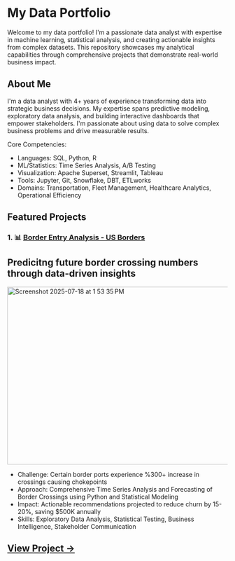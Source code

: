 # **My Data Portfolio**

Welcome to my data portfolio! I'm a passionate data analyst with expertise in machine learning, statistical analysis, and creating actionable insights from complex datasets. This repository showcases my analytical capabilities through comprehensive projects that demonstrate real-world business impact.


## **About Me**

I'm a data analyst with 4+ years of experience transforming data into strategic business decisions. My expertise spans predictive modeling, exploratory data analysis, and building interactive dashboards that empower stakeholders. I'm passionate about using data to solve complex business problems and drive measurable results.

Core Competencies:



* Languages: SQL, Python, R
* ML/Statistics: Time Series Analysis, A/B Testing
* Visualization: Apache Superset, Streamlit, Tableau
* Tools: Jupyter, Git, Snowflake, DBT, ETLworks
* Domains: Transportation, Fleet Management, Healthcare Analytics, Operational Efficiency


## **Featured Projects**
### **1. 📊 [Border Entry Analysis - US Borders](https://github.com/dawnxchoo/portfolio/blob/main/projects/01_customer_churn_eda)**


## Predicitng future border crossing numbers through data-driven insights
<img width="1641" height="406" alt="Screenshot 2025-07-18 at 1 53 35 PM" src="https://github.com/user-attachments/assets/9f5fcbd4-4096-4995-9d84-4a4213f62c00" />

* Challenge: Certain border ports experience %300+ increase in crossings causing chokepoints
* Approach: Comprehensive Time Series Analysis and Forecasting of Border Crossings using Python and Statistical Modeling
* Impact: Actionable recommendations projected to reduce churn by 15-20%, saving $500K annually
* Skills: Exploratory Data Analysis, Statistical Testing, Business Intelligence, Stakeholder Communication


## **[View Project →](https://github.com/dawnxchoo/portfolio/blob/main/projects/01_customer_churn_eda)**
